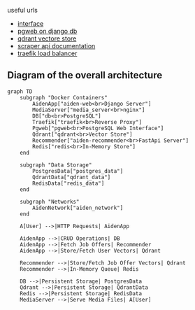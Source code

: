 useful urls

- [interface](http://aiden.dev.localhost/)
- [pgweb on django db](http://pgweb.dev.localhost/)
- [qdrant vectore store](http://qdrant.dev.localhost/dashboard)
- [scraper api documentation](http://recommender.dev.localhost/docs)
- [traefik load balancer](http://localhost:8080/dashboard)

## Diagram of the overall architecture

```mermaid
graph TD
    subgraph "Docker Containers"
        AidenApp["aiden-web<br>Django Server"]
        MediaServer["media_server<br>nginx"]
        DB["db<br>PostgreSQL"]
        Traefik["traefik<br>Reverse Proxy"]
        Pgweb["pgweb<br>PostgreSQL Web Interface"]
        Qdrant["qdrant<br>Vector Store"]
        Recommender["aiden-recommender<br>FastApi Server"]
        Redis["redis<br>In-Memory Store"]
    end

    subgraph "Data Storage"
        PostgresData["postgres_data"]
        QdrantData["qdrant_data"]
        RedisData["redis_data"]
    end

    subgraph "Networks"
        AidenNetwork["aiden_network"]
    end

    A[User] -->|HTTP Requests| AidenApp

    AidenApp -->|CRUD Operations| DB
    AidenApp -->|Fetch Job Offers| Recommender
    AidenApp -->|Store/Fetch User Vectors| Qdrant

    Recommender -->|Store/Fetch Job Offer Vectors| Qdrant
    Recommender -->|In-Memory Queue| Redis

    DB -->|Persistent Storage| PostgresData
    Qdrant -->|Persistent Storage| QdrantData
    Redis -->|Persistent Storage| RedisData
    MediaServer -->|Serve Media Files| A[User]
```
